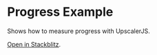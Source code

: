 # Progress Example

Shows how to measure progress with UpscalerJS.

<a href="https://stackblitz.com/github/thekevinscott/upscalerjs/tree/main/examples/progress?file=index.js&title=UpscalerJS: Progress Example">Open in Stackblitz</a>.

